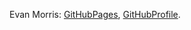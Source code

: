 Evan Morris: [GitHubPages](https://evanmorrisdev.github.io/), [GitHubProfile](https://github.com/evanmorrisdev). 
